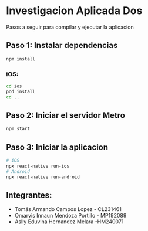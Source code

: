 # Investigacion Aplicada Dos

Pasos a seguir para compilar y ejecutar la aplicacion

## Paso 1: Instalar dependencias 

```bash
npm install
```

### iOS:

```bash
cd ios
pod install
cd ..
```

## Paso 2: Iniciar el servidor Metro 

```bash
npm start
```

## Paso 3: Iniciar la aplicacion

```bash
# iOS
npx react-native run-ios
# Android
npx react-native run-android
```

## Integrantes:
- Tomás Armando Campos Lopez - CL231461
- Omarvis Innaun Mendoza Portillo - MP192089
- Aslly Eduvina Hernandez Melara -HM240071
